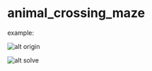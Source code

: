 # animal_crossing_maze
example:


![alt origin](https://github.com/evan2048/animal_crossing_maze/tree/master/example/maze_47x31_zoom_5000.png)


![alt solve](https://github.com/evan2048/animal_crossing_maze/tree/master/example/maze_47x31_solve_zoom_5000.png)

